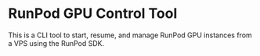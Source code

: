 # RunPod GPU Control Tool
This is a CLI tool to start, resume, and manage RunPod GPU instances from a VPS using the RunPod SDK.
